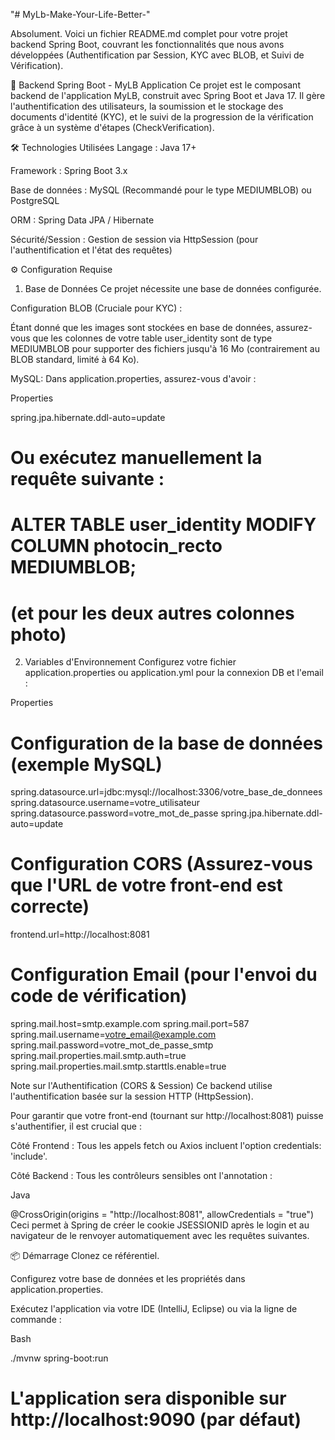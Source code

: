 "# MyLb-Make-Your-Life-Better-" 

Absolument. Voici un fichier README.md complet pour votre projet backend Spring Boot, couvrant les fonctionnalités que nous avons développées (Authentification par Session, KYC avec BLOB, et Suivi de Vérification).

🚀 Backend Spring Boot - MyLB Application
Ce projet est le composant backend de l'application MyLB, construit avec Spring Boot et Java 17. Il gère l'authentification des utilisateurs, la soumission et le stockage des documents d'identité (KYC), et le suivi de la progression de la vérification grâce à un système d'étapes (CheckVerification).

🛠️ Technologies Utilisées
Langage : Java 17+

Framework : Spring Boot 3.x

Base de données : MySQL (Recommandé pour le type MEDIUMBLOB) ou PostgreSQL

ORM : Spring Data JPA / Hibernate

Sécurité/Session : Gestion de session via HttpSession (pour l'authentification et l'état des requêtes)

⚙️ Configuration Requise
1. Base de Données
Ce projet nécessite une base de données configurée.

Configuration BLOB (Cruciale pour KYC) :

Étant donné que les images sont stockées en base de données, assurez-vous que les colonnes de votre table user_identity sont de type MEDIUMBLOB pour supporter des fichiers jusqu'à 16 Mo (contrairement au BLOB standard, limité à 64 Ko).

MySQL: Dans application.properties, assurez-vous d'avoir :

Properties

spring.jpa.hibernate.ddl-auto=update
# Ou exécutez manuellement la requête suivante :
# ALTER TABLE user_identity MODIFY COLUMN photocin_recto MEDIUMBLOB;
# (et pour les deux autres colonnes photo)
2. Variables d'Environnement
Configurez votre fichier application.properties ou application.yml pour la connexion DB et l'email :

Properties

# Configuration de la base de données (exemple MySQL)
spring.datasource.url=jdbc:mysql://localhost:3306/votre_base_de_donnees
spring.datasource.username=votre_utilisateur
spring.datasource.password=votre_mot_de_passe
spring.jpa.hibernate.ddl-auto=update

# Configuration CORS (Assurez-vous que l'URL de votre front-end est correcte)
frontend.url=http://localhost:8081

# Configuration Email (pour l'envoi du code de vérification)
spring.mail.host=smtp.example.com
spring.mail.port=587
spring.mail.username=votre_email@example.com
spring.mail.password=votre_mot_de_passe_smtp
spring.mail.properties.mail.smtp.auth=true
spring.mail.properties.mail.smtp.starttls.enable=true


Note sur l'Authentification (CORS & Session)
Ce backend utilise l'authentification basée sur la session HTTP (HttpSession).

Pour garantir que votre front-end (tournant sur http://localhost:8081) puisse s'authentifier, il est crucial que :

Côté Frontend : Tous les appels fetch ou Axios incluent l'option credentials: 'include'.

Côté Backend : Tous les contrôleurs sensibles ont l'annotation :

Java

@CrossOrigin(origins = "http://localhost:8081", allowCredentials = "true")
Ceci permet à Spring de créer le cookie JSESSIONID après le login et au navigateur de le renvoyer automatiquement avec les requêtes suivantes.

📦 Démarrage
Clonez ce référentiel.

Configurez votre base de données et les propriétés dans application.properties.

Exécutez l'application via votre IDE (IntelliJ, Eclipse) ou via la ligne de commande :

Bash

./mvnw spring-boot:run
# L'application sera disponible sur http://localhost:9090 (par défaut)

